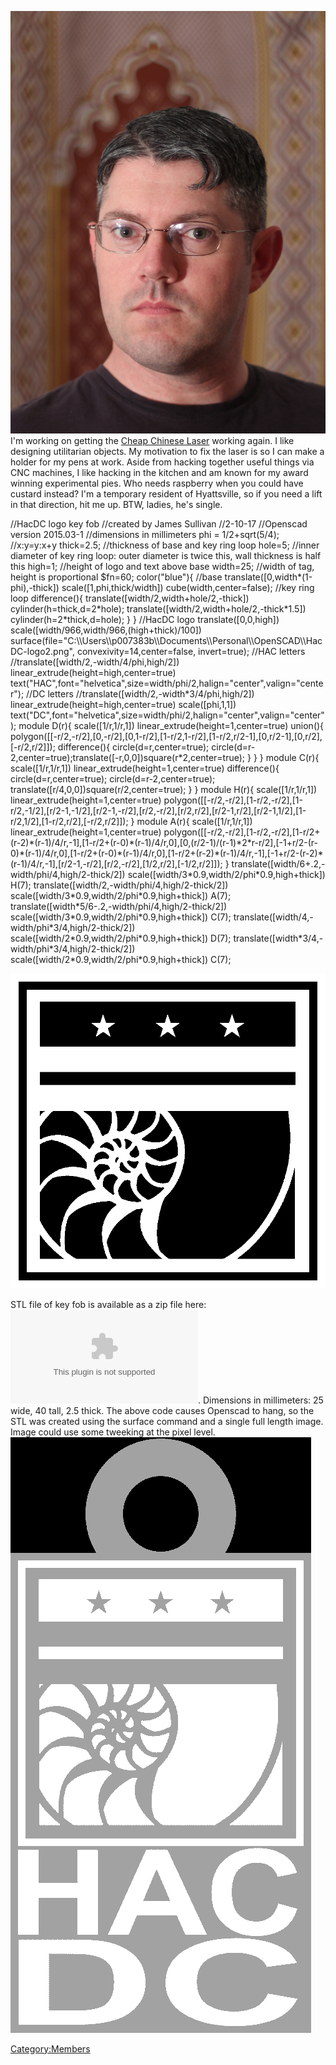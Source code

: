 ![James](Kosovo-portrait.jpg "James")I'm working on getting the [Cheap
Chinese Laser](Cheap_Chinese_Laser) working again. I like
designing utilitarian objects. My motivation to fix the laser is so I
can make a holder for my pens at work. Aside from hacking together
useful things via CNC machines, I like hacking in the kitchen and am
known for my award winning experimental pies. Who needs raspberry when
you could have custard instead? I'm a temporary resident of Hyattsville,
so if you need a lift in that direction, hit me up. BTW, ladies, he's
single.

//HacDC logo key fob //created by James Sullivan //2-10-17 //Openscad
version 2015.03-1 //dimensions in millimeters phi = 1/2+sqrt(5/4);
//x:y=y:x+y thick=2.5; //thickness of base and key ring loop hole=5;
//inner diameter of key ring loop: outer diameter is twice this, wall
thickness is half this high=1; //height of logo and text above base
width=25; //width of tag, height is proportional \$fn=60; color("blue"){
//base translate(\[0,width\*(1-phi),-thick\])
scale(\[1,phi,thick/width\]) cube(width,center=false); //key ring loop
difference(){ translate(\[width/2,width+hole/2,-thick\])
cylinder(h=thick,d=2\*hole);
translate(\[width/2,width+hole/2,-thick\*1.5\])
cylinder(h=2\*thick,d=hole); } } //HacDC logo translate(\[0,0,high\])
scale(\[width/966,width/966,(high+thick)/100\])
surface(file="C:\\\\Users\\\\p007383b\\\\Documents\\\\Personal\\\\OpenSCAD\\\\HacDC-logo2.png",
convexivity=14,center=false, invert=true); //HAC letters
//translate(\[width/2,-width/4/phi,high/2\])
linear_extrude(height=high,center=true)
text("HAC",font="helvetica",size=width/phi/2,halign="center",valign="center");
//DC letters //translate(\[width/2,-width\*3/4/phi,high/2\])
linear_extrude(height=high,center=true) scale(\[phi,1,1\])
text("DC",font="helvetica",size=width/phi/2,halign="center",valign="center");
module D(r){ scale(\[1/r,1/r,1\]) linear_extrude(height=1,center=true)
union(){
polygon(\[\[-r/2,-r/2\],\[0,-r/2\],\[0,1-r/2\],\[1-r/2,1-r/2\],\[1-r/2,r/2-1\],\[0,r/2-1\],\[0,r/2\],\[-r/2,r/2\]\]);
difference(){ circle(d=r,center=true);
circle(d=r-2,center=true);translate(\[-r,0,0\])square(r\*2,center=true);
} } } module C(r){ scale(\[1/r,1/r,1\])
linear_extrude(height=1,center=true) difference(){
circle(d=r,center=true); circle(d=r-2,center=true);
translate(\[r/4,0,0\])square(r/2,center=true); } } module H(r){
scale(\[1/r,1/r,1\]) linear_extrude(height=1,center=true)
polygon(\[\[-r/2,-r/2\],\[1-r/2,-r/2\],\[1-r/2,-1/2\],\[r/2-1,-1/2\],\[r/2-1,-r/2\],\[r/2,-r/2\],\[r/2,r/2\],\[r/2-1,r/2\],\[r/2-1,1/2\],\[1-r/2,1/2\],\[1-r/2,r/2\],\[-r/2,r/2\]\]);
} module A(r){ scale(\[1/r,1/r,1\]) linear_extrude(height=1,center=true)
polygon(\[\[-r/2,-r/2\],\[1-r/2,-r/2\],\[1-r/2+(r-2)\*(r-1)/4/r,-1\],\[1-r/2+(r-0)\*(r-1)/4/r,0\],\[0,(r/2-1)/(r-1)\*2\*r-r/2\],\[-1+r/2-(r-0)\*(r-1)/4/r,0\],\[1-r/2+(r-0)\*(r-1)/4/r,0\],\[1-r/2+(r-2)\*(r-1)/4/r,-1\],\[-1+r/2-(r-2)\*(r-1)/4/r,-1\],\[r/2-1,-r/2\],\[r/2,-r/2\],\[1/2,r/2\],\[-1/2,r/2\]\]);
} translate(\[width/6+.2,-width/phi/4,high/2-thick/2\])
scale(\[width/3\*0.9,width/2/phi\*0.9,high+thick\]) H(7);
translate(\[width/2,-width/phi/4,high/2-thick/2\])
scale(\[width/3\*0.9,width/2/phi\*0.9,high+thick\]) A(7);
translate(\[width\*5/6-.2,-width/phi/4,high/2-thick/2\])
scale(\[width/3\*0.9,width/2/phi\*0.9,high+thick\]) C(7);
translate(\[width/4,-width/phi\*3/4,high/2-thick/2\])
scale(\[width/2\*0.9,width/2/phi\*0.9,high+thick\]) D(7);
translate(\[width\*3/4,-width/phi\*3/4,high/2-thick/2\])
scale(\[width/2\*0.9,width/2/phi\*0.9,high+thick\]) C(7);

![](HacDC-logo2.png "HacDC-logo2.png")

STL file of key fob is available as a zip file here:
![](HacDC-tag.zip "HacDC-tag.zip"). Dimensions in millimeters: 25 wide,
40 tall, 2.5 thick. The above code causes Openscad to hang, so the STL
was created using the surface command and a single full length image.
Image could use some tweeking at the pixel level.
![](HacDC-logo-all.png "HacDC-logo-all.png")

[Category:Members](Category:Members)
